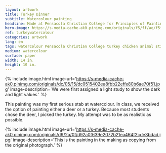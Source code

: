 ```yaml
---
layout: artwork
title: Turkey Dinner
subtitle: Watercolour painting
headline: Made at Pensacola Christian College for Principles of Painting (AR 221)
hero-image: https://s-media-cache-ak0.pinimg.com/originals/f5/ff/ae/f5ffae08bfd2c857fd1374591b278071.jpg
ref: turkeywatercolour
categories: artwork
lang: en
tags: watercolour Pensacola Christian College turkey chicken animal stillLife portfolio
medium: watercolour
surface: paper
width: 14 in.
height: 10 in.
---
```

{% include image.html image-url='https://s-media-cache-ak0.pinimg.com/originals/dc/05/15/dc0515402ea8fbb22effe80b6ae70f51.jpg' image-description='We were first assigned a light study to show the dark and light values.' %}

This painting was my first serious stab at watercolour. In class, we received the option of painting either a deer or a turkey. Because most students chose the deer, I picked the turkey. My attempt was to be as realistic as possible.

{% include image.html image-url='https://s-media-cache-ak0.pinimg.com/originals/d9/2a/0f/d92a0f639e2072b21ea464f2cde3bdad.jpg' image-description='This is the painting in the making as copying from the original photograph.' %}

